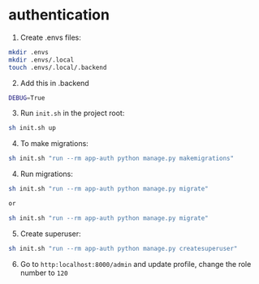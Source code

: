 # authentication

1. Create .envs files:
```sh
mkdir .envs
mkdir .envs/.local
touch .envs/.local/.backend
```

2. Add this in .backend
```sh
DEBUG=True
```

3. Run `init.sh` in the project root:
```sh
sh init.sh up
```

4. To make migrations:
```sh
sh init.sh "run --rm app-auth python manage.py makemigrations"
```

4. Run migrations:
```sh
sh init.sh "run --rm app-auth python manage.py migrate"

or 

sh init.sh "run --rm app-auth python manage.py migrate"
```

5. Create superuser:
```sh
sh init.sh "run --rm app-auth python manage.py createsuperuser"
```

6. Go to `http:localhost:8000/admin` and update profile, change the role number to `120`